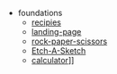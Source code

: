 - foundations
  - [recipies](./odin-recipes/)
  - [landing-page](./odin-foundations-landing-page/)
  - [rock-paper-scissors](./odin-foundations-rock-paper-scissors/)
  - [Etch-A-Sketch](./odin-foundations-etch-a-sketch/)
  - [calculator](./odin-foundations-calculator/)]]